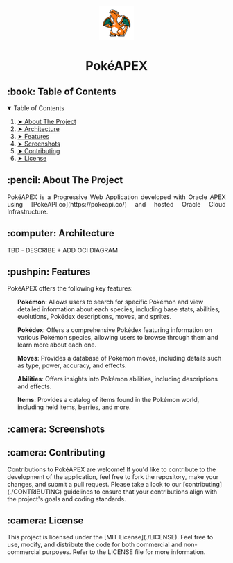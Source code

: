 <p align="center"> 
  <a href="https://pokeapex.com" target="_blank">
    <img src="https://github.com/dbeniteza/PokeAPEX/blob/main/docs/imgs/app-icon.png" alt="PokéAPEX Icon" width="80px" height="80px">
    </a>
</p>

<h1 align="center"> PokéAPEX </h1>

<!-- TABLE OF CONTENTS -->
<h2 id="table-of-contents"> :book: Table of Contents</h2>
<details open="open">
  <summary>Table of Contents</summary>
  <ol>
    <li><a href="#about-the-project"> ➤ About The Project</a></li>
    <li><a href="#architecture"> ➤ Architecture</a></li>
    <li><a href="#features"> ➤ Features</a></li>
    <li><a href="#screenshots"> ➤ Screenshots</a></li>
    <li><a href="#contributing"> ➤ Contributing </a></li>
    <li><a href="#license"> ➤ License </a></li>
  </ol>
</details>

<!-- ABOUT THE PROJECT -->
<h2 id="about-the-project"> :pencil: About The Project</h2>

<p align="justify"> 
  PokéAPEX is a Progressive Web Application developed with Oracle APEX using [PokéAPI.co](https://pokeapi.co/) and hosted Oracle Cloud Infrastructure.
</p>


<!-- ARCHITECTURE -->
<h2 id="architecture"> :computer: Architecture</h2>

<p align="justify"> 
  TBD - DESCRIBE + ADD OCI DIAGRAM
</p>

<!-- FEATURES -->
<h2 id="features"> :pushpin: Features</h2>

<p align="justify"> 
PokéAPEX offers the following key features:

<ul><b>Pokémon</b>: Allows users to search for specific Pokémon and view detailed information about each species, including base stats, abilities, evolutions, Pokédex descriptions, moves, and sprites.</ul>
<ul><b>Pokédex</b>: Offers a comprehensive Pokédex featuring information on various Pokémon species, allowing users to browse through them and learn more about each one.</ul>
<ul><b>Moves</b>: Provides a database of Pokémon moves, including details such as type, power, accuracy, and effects.</ul>
<ul><b>Abilities</b>: Offers insights into Pokémon abilities, including descriptions and effects.</ul>
<ul><b>Items</b>: Provides a catalog of items found in the Pokémon world, including held items, berries, and more.</ul>
</p>


<!-- SCREENSHOTS -->
<h2 id="screenshots"> :camera: Screenshots</h2>
<p align="center"> 

</p>

<!-- CONTRIBUTING -->
<h2 id="contributing"> :camera: Contributing</h2>
Contributions to PokéAPEX are welcome! If you'd like to contribute to the development of the application, feel free to fork the repository, make your changes, and submit a pull request. Please take a look to our [contributing](./CONTRIBUTING) guidelines to ensure that your contributions align with the project's goals and coding standards.

<!-- LICENSE -->
<h2 id="license"> :camera: License</h2>
This project is licensed under the [MIT License](./LICENSE). Feel free to use, modify, and distribute the code for both commercial and non-commercial purposes. Refer to the LICENSE file for more information.